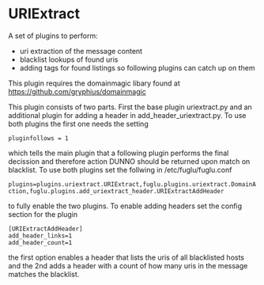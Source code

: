 # URIExtract
A set of plugins to perform:
- uri extraction of the message content
- blacklist lookups of found uris
- adding tags for found listings so following plugins can catch up on them

This plugin requires the domainmagic libary found at https://github.com/gryphius/domainmagic

This plugin consists of two parts. First the base plugin uriextract.py and an additional plugin for adding a header in add_header_uriextract.py. To use both plugins the first one needs the setting

```pluginfollows = 1```

which tells the main plugin that a following plugin performs the final decission and therefore action DUNNO should be returned upon match on blacklist.
To use both plugins set the follwing in /etc/fuglu/fuglu.conf

```plugins=plugins.uriextract.URIExtract,fuglu.plugins.uriextract.DomainAction,fuglu.plugins.add_uriextract_header.URIExtractAddHeader```

to fully enable the two plugins. To enable adding headers set the config section for the plugin

```
[URIExtractAddHeader]
add_header_links=1
add_header_count=1
```

the first option enables a header that lists the uris of all blacklisted hosts and the 2nd adds a header with a count of how many uris in the message matches the blacklist.
